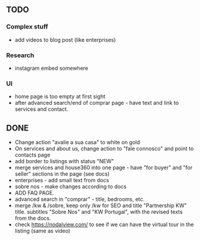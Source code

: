 ## TODO

### Complex stuff

- add videos to blog post (like enterprises)

### Research

- instagram embed somewhere

### UI

- home page is too empty at first sight
- after advanced search/end of comprar page - have text and link to services and contact.

## DONE

- Change action "avalie a sua casa" to white on gold
- On services and about us, change action to "fale connosco" and point to contacts page
- add border to listings with status "NEW"
- merge services and house360 into one page - have "for buyer" and "for seller" sections in the page (see docs)
- enterprises - add small text from docs
- sobre nos - make changes according to docs
- ADD FAQ PAGE.
- advanced search in "comprar" - title, bedrooms, etc.
- merge /kw & /sobre, keep only /kw for SEO and title "Partnership KW" title. subtitles "Sobre Nos" and "KW Portugal", with the revised texts from the docs.
- check https://nodalview.com/ to see if we can have the virtual tour in the listing (same as video)

